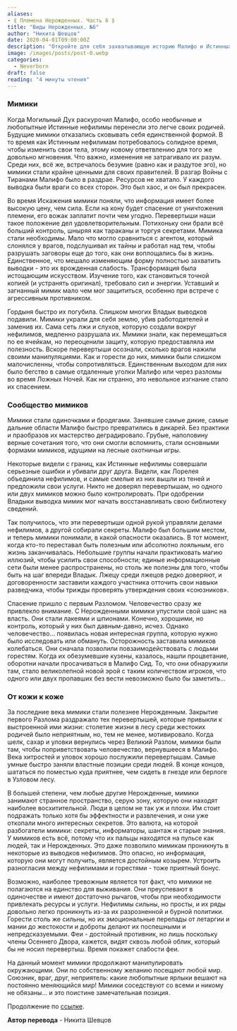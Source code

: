 ```yaml
---
aliases: 
- ⟪ Племена Нерожденных. Часть 6 ⟫
title: "Виды Нерожденных. №6"
author: "Никита Шевцов"
date: 2020-04-01T09:00:00Z
description: "Откройте для себя захватывающую историю Малифо и Истинных Нерожденных, которые смогли приспособиться к разрушениям, вызванным Могильным Духом. Исследуйте хаос и важность мимиков-оборотней, которые высоко ценились за свои шпионские навыки во время Войны с тиранами. Узнайте об их врожденной слабости и истощении, которое приходит с их трансформацией."
image: /images/posts/post-0.webp
categories:
  - Neverborn
draft: false
reading: "4 минуты чтения"
---
```


### Мимики

Когда Могильный Дух раскурочил Малифо, особо необычные и любопытные Истинные нефилимы перенесли это легче своих родичей. Будущие мимики отказались сковывать себя единственной формой. В то время как Истинным нефилимам потребовалось солидное время, чтобы изменить свои тела, этому новому ответвлению для того же довольно мгновения. Что важно, изменения не затрагивало их разум. Среди них, всё же, встречалось безумие (равно как и раздутое эго), но мимики стали крайне ценными для своих правителей. В разгар Войны с Тиранами Малифо было в раздрае. Ресурсов не хватало. У каждого выводка были враги со всех сторон. Это был хаос, и он был прекрасен.

Во время Искажения мимики поняли, что информация имеет более высокую цену, чем сила. Если на кону будет спасение от уничтожения племени, его вожак заплатит почти чем угодно. Перевертыши наши такое положение дел удовлетворительным. Потихоньку они брали всё больший контроль, шныряя как тараканы и торгуя секретами. Мимика стали необходимы. Мало что могло сравниться с агентом, который слонялся у врагов, подслушивал их тайны и работал над тем, чтобы разрушать заговоры еще до того, как они воплощались бы в жизнь. Единственное, что мешало изменяющим форму полностью захватить выводки - это их врожденная слабость. Трансформация была истощающим искусством. Изучение того, как становиться точной копией (и устранять оригинал), требовало сил и энергии. Уставший и загнанный мимик мало чем мог защититься, особенно при встрече с агрессивным противником.

Гордыня быстро их погубила. Слишком многих Владык выводков подавили. Мимики украли для себя землю, убив работодателей и заменив их. Сама сеть лжи и слухов, которую создали вокруг нефилимов, медленно разрушала их. Мимики знали, как перемещаться по ее ячейкам, но переоценили защиту, которую предоставляла им полезность. Вскоре перевертыши осознали, сколько врагов нажили своими манипуляциями. Как и горести до них, мимики были слишком малочисленны, чтобы сопротивляться. Единственным выходом для них было бегство в самые отдаленные уголки Малифо или через разломы во время Ложных Ночей. Как ни странно, это невольное изгнание стало их спасением.

### Сообщество мимиков

Мимики стали одиночками и бродягами. Занявшие самые дикие, самые дальние области Малифо быстро превратились в дикарей. Без практики и праобразов их мастерство деградировало. Грубые, наполовину верные сочетания того, что они смогли вспомнить, стали основными формами мимиков, идущими на лесные охотничьи игры.

Некоторые видели с границ, как Истинные нефилимы совершали серьезные ошибки и убивали друг друга. Видели, как Лорелея объединила нефилимов, и самые смелые из них вышли из теней и предложили свои услуги. Никто не доверял перевертышам, но одного или двух мимиков можно было контролировать. При одобрении Владыки выводка мимик мог начать восстанавливать свою библиотеку сведений.

Так получилось, что эти перевертыши одной рукой управляли делами нефилимов, а другой собирали секреты. Малифо был большим местом, и теперь мимики понимали, в какой опасности оказались. В тот момент, когда кто-то переставал быть полезным или абсолютно лояльным, его жизнь заканчивалась. Небольшие группы начали практиковать магию иллюзий, чтобы усилить свои способности; единые информационные сети были менее распространены, но столь же полезны для того, чтобы быть на шаг впереди Владык. Лжецу среди лжецов редко доверяют, и договоренности заставили каждого участника отточить свои навыки разведчика, чтобы трижды проверять утверждения своих «союзников».

Спасение пришло с первым Разломом. Человечество сразу же привлекло внимание. С Нерожденными мимики упустили свой шанс на власть. Они стали лакеями и шпионами. Конечно, хорошими, но контроль, который у них был давным-давно, исчез. Однако человечество… появилась новая интересная группа, которую нужно было исследовать или обмануть. Осторожность заставила мимиков колебаться. Они сначала позволили повзаимодействовать с людьми горестям. Когда их обезумевшие кузены, казалось, нашли процветание, оборотни начали просачиваться в Малифо Сид. То, что они обнаружили там, стало великолепной новой эрой с таким количеством игроков, что одного или двух пропавших без вести невозможно было бы заметить...

### От кожи к коже

За последние века мимики стали полезнее Нерожденным. Закрытие первого Разлома раздражало тех перевертышей, которые привыкли к выстроенной ими жизни: столетие жизни в лесу среди жестоких родичей было неприятным, но, тем не менее, мотивировало. Когда шелк, сахар и уловки вернулись через Великий Разлом, мимики были там, чтобы поприветствовать человечество, вернувшееся в Малифо. Века хитростей и уловок хорошо послужили перевертышам. Самые умные быстро заняли властные позиции среди людей. В конце концов, шататься по поместью куда приятнее, чем сидеть в гнезде или берлоге в Узловом лесу.

В большей степени, чем любые другие Нерожденные, мимики занимают странное пространство, серую зону, которую они находят наиболее восхитительной. Люди в целом не так уж и плохи. Им стоит подражать только хотя бы эффектности и развлечения, и они уже откопали много интересных секретов. Это валюта, на которой разбогатели мимики: секреты, информаторы, шантаж и старые знания. У мимиков есть всё, потому что их пальцы находятся на пульсе как людей, так и Нерожденных. Это даже позволило мимикам проникнуть в некоторые из выводков нефилимов. Это опасно, но информация, которую они могут получить, является достойным козырем. Устроить разногласия между нефилимами и горестями - тоже приятный бонус.

Возможно, наиболее тревожным является тот факт, что мимики не полагаются на единство для выживания. Они преуспевают в одиночестве и имеют достаточно рычагов, чтобы при необходимости привлекать ресурсы и услуги. Нефилимы сильны, но просты, и их ряды довольно легко проникнуть из-за их разрозненной и бурной политики. Горести столь же сильны, но их эмоциональные перепады от летаргии и мании до жестокости и доброты делают их поспешными и непредсказуемыми. Феи - достойный противник, но лишь поскольку члены Осеннего Двора, кажется, видят сквозь любой облик, который бы не носил перевертыш. Время покажет слабости феи.

На данный момент мимики продолжают манипулировать окружающими. Они по собственному желанию посещают любой мир. Союзник, враг, друг, неприятель: какие любопытные ярлыки вешают на постоянно меняющийся мир! Мимики соседствуют со всеми и никому не обязаны... и это поистине замечательная позиция.


Продолжение по [ссылке](http://malifaux.vercel.app/posts/post-117).


**Автор перевода** - Никита Шевцов
